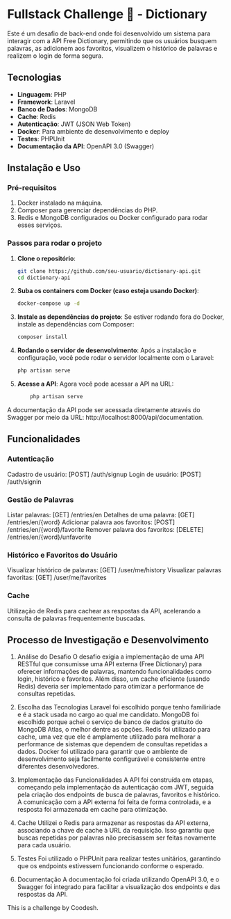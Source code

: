 # Fullstack Challenge 🏅 - Dictionary

Este é um desafio de back-end onde foi desenvolvido um sistema para interagir com a API Free Dictionary, permitindo que os usuários busquem palavras, as adicionem aos favoritos, visualizem o histórico de palavras e realizem o login de forma segura.

## Tecnologias

- **Linguagem**: PHP
- **Framework**: Laravel
- **Banco de Dados**: MongoDB
- **Cache**: Redis
- **Autenticação**: JWT (JSON Web Token)
- **Docker**: Para ambiente de desenvolvimento e deploy
- **Testes**: PHPUnit
- **Documentação da API**: OpenAPI 3.0 (Swagger)

## Instalação e Uso

### Pré-requisitos

1. Docker instalado na máquina.
2. Composer para gerenciar dependências do PHP.
3. Redis e MongoDB configurados ou Docker configurado para rodar esses serviços.

### Passos para rodar o projeto

1. **Clone o repositório**:
   ```bash
   git clone https://github.com/seu-usuario/dictionary-api.git
   cd dictionary-api

2. **Suba os containers com Docker (caso esteja usando Docker)**:
    ```bash
    docker-compose up -d

3. **Instale as dependências do projeto**: Se estiver rodando fora do Docker, instale as dependências com Composer:
    ```bash
    composer install

4. **Rodando o servidor de desenvolvimento**: Após a instalação e configuração, você pode rodar o servidor localmente com o Laravel:
    ```bash
    php artisan serve

5. **Acesse a API**: Agora você pode acessar a API na URL:
    ```bash
        php artisan serve

A documentação da API pode ser acessada diretamente através do Swagger por meio da URL: http://localhost:8000/api/documentation.

## Funcionalidades
### Autenticação
Cadastro de usuário: [POST] /auth/signup
Login de usuário: [POST] /auth/signin
### Gestão de Palavras
Listar palavras: [GET] /entries/en
Detalhes de uma palavra: [GET] /entries/en/{word}
Adicionar palavra aos favoritos: [POST] /entries/en/{word}/favorite
Remover palavra dos favoritos: [DELETE] /entries/en/{word}/unfavorite
### Histórico e Favoritos do Usuário
Visualizar histórico de palavras: [GET] /user/me/history
Visualizar palavras favoritas: [GET] /user/me/favorites
### Cache
Utilização de Redis para cachear as respostas da API, acelerando a consulta de palavras frequentemente buscadas.

## Processo de Investigação e Desenvolvimento
1. Análise do Desafio
O desafio exigia a implementação de uma API RESTful que consumisse uma API externa (Free Dictionary) para oferecer informações de palavras, mantendo funcionalidades como login, histórico e favoritos. Além disso, um cache eficiente (usando Redis) deveria ser implementado para otimizar a performance de consultas repetidas.

2. Escolha das Tecnologias
Laravel foi escolhido porque tenho familiriade e é a stack usada no cargo ao qual me candidato.
MongoDB foi escolhido porque achei o serviço de banco de dados gratuito do MongoDB Atlas, o melhor dentre as opções.
Redis foi utilizado para cache, uma vez que ele é amplamente utilizado para melhorar a performance de sistemas que dependem de consultas repetidas a dados.
Docker foi utilizado para garantir que o ambiente de desenvolvimento seja facilmente configurável e consistente entre diferentes desenvolvedores.

3. Implementação das Funcionalidades
A API foi construída em etapas, começando pela implementação da autenticação com JWT, seguida pela criação dos endpoints de busca de palavras, favoritos e histórico. A comunicação com a API externa foi feita de forma controlada, e a resposta foi armazenada em cache para otimização.

4. Cache
Utilizei o Redis para armazenar as respostas da API externa, associando a chave de cache à URL da requisição. Isso garantiu que buscas repetidas por palavras não precisassem ser feitas novamente para cada usuário.

5. Testes
Foi utilizado o PHPUnit para realizar testes unitários, garantindo que os endpoints estivessem funcionando conforme o esperado.

6. Documentação
A documentação foi criada utilizando OpenAPI 3.0, e o Swagger foi integrado para facilitar a visualização dos endpoints e das respostas da API.

This is a challenge by Coodesh.